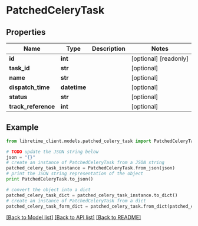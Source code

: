 # PatchedCeleryTask


## Properties
Name | Type | Description | Notes
------------ | ------------- | ------------- | -------------
**id** | **int** |  | [optional] [readonly] 
**task_id** | **str** |  | [optional] 
**name** | **str** |  | [optional] 
**dispatch_time** | **datetime** |  | [optional] 
**status** | **str** |  | [optional] 
**track_reference** | **int** |  | [optional] 

## Example

```python
from libretime_client.models.patched_celery_task import PatchedCeleryTask

# TODO update the JSON string below
json = "{}"
# create an instance of PatchedCeleryTask from a JSON string
patched_celery_task_instance = PatchedCeleryTask.from_json(json)
# print the JSON string representation of the object
print PatchedCeleryTask.to_json()

# convert the object into a dict
patched_celery_task_dict = patched_celery_task_instance.to_dict()
# create an instance of PatchedCeleryTask from a dict
patched_celery_task_form_dict = patched_celery_task.from_dict(patched_celery_task_dict)
```
[[Back to Model list]](../README.md#documentation-for-models) [[Back to API list]](../README.md#documentation-for-api-endpoints) [[Back to README]](../README.md)


